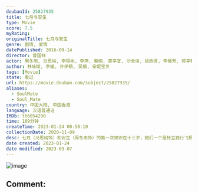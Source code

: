 ```yaml
---
doubanId: 25827935
title: 七月与安生
type: Movie
score: 7.5
myRating: 
originalTitle: 七月与安生
genre: 剧情, 爱情
datePublished: 2016-09-14
director: 曾国祥
actor: 周冬雨, 马思纯, 李程彬, 李萍, 蔡纲, 蒙亭宜, 沙全泽, 姚欣言, 李昊芳, 蒋亭轩, 陆忠, 任可
author: 林咏琛, 李媛, 许伊萌, 吴楠, 安妮宝贝
tags: [Movie]
state: 看过
url: https://movie.douban.com/subject/25827935/
aliases:
  - SoulMate
  - Soul_Mate
country: 中国大陆, 中国香港
language: 汉语普通话
IMDb: tt6054290
time: 109分钟
createTime: 2023-01-24 00:58:10
collectionDate: 2020-11-09
desc: 七月（马思纯饰）和安生（周冬雨饰）的第一次相识在十三岁，她们一个是特立独行飞扬跋扈的“野孩子”，一个是单纯温婉循规蹈矩的“乖乖女”，从那一年开始，七月和安生几乎形影不离，她是她的光，她是她的影子，...
date created: 2023-01-24
date modified: 2023-03-07
---
```


![image](p2378140502.jpg)

Comment:
---
